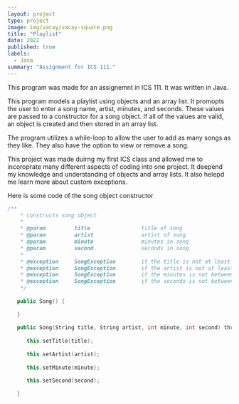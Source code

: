 ```yaml
---
layout: project
type: project
image: img/vacay/vacay-square.png
title: "Playlist"
date: 2022
published: true
labels:
  - Java
summary: "Assignment for ICS 111."
---
```


This program was made for an assignemnt in ICS 111. It was written in Java. 

This program models a playlist using objects and an array list. It promopts
the user to enter a song name, artist, minutes, and seconds. These values are
passed to a constructor for a song object. If all of the values are valid, an 
object is created and then stored in an array list.

The program utilizes a while-loop to allow the user to add as many songs as they like.
They also have the option to view or remove a song. 

This project was made duirng my first ICS class and allowed me to incoroprate many 
different aspects of coding into one project. It deepend my knowledge and understanding
of objects and array lists. It also helepd me learn more about custom exceptions.

Here is some code of the song object constructor

```cpp
/**
    * constructs song object 
    *
    * @param         title                title of song  
    * @param         artist               artist of song
    * @param         minute               minutes in song  
    * @param         second               seconds in song 
    *
    * @exception     SongException        if the title is not at least 2 characters  
    * @exception     SongException        if the artist is not at least 2 characters 
    * @exception     SongException        if the minutes is not between 1 - 99
    * @exception     SongException        if the seconds is not between 0 - 59 
    */
   
   public Song() {
   
   }
   
   public Song(String title, String artist, int minute, int second) throws SongException {
      
      this.setTitle(title);
      
      this.setArtist(artist);
      
      this.setMinute(minute);
      
      this.setSecond(second);
      
   }
```


